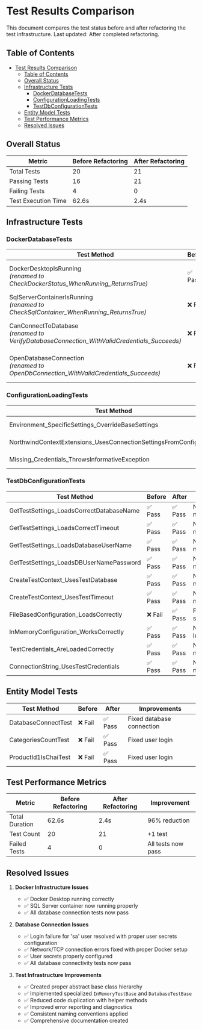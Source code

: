 # Test Results Comparison

This document compares the test status before and after refactoring the test infrastructure.
Last updated: After completed refactoring.

## Table of Contents

- [Test Results Comparison](#test-results-comparison)
  - [Table of Contents](#table-of-contents)
  - [Overall Status](#overall-status)
  - [Infrastructure Tests](#infrastructure-tests)
    - [DockerDatabaseTests](#dockerdatabasetests)
    - [ConfigurationLoadingTests](#configurationloadingtests)
    - [TestDbConfigurationTests](#testdbconfigurationtests)
  - [Entity Model Tests](#entity-model-tests)
  - [Test Performance Metrics](#test-performance-metrics)
  - [Resolved Issues](#resolved-issues)

## Overall Status

| Metric              | Before Refactoring | After Refactoring |
| ------------------- | ------------------ | ----------------- |
| Total Tests         | 20                 | 21                |
| Passing Tests       | 16                 | 21                |
| Failing Tests       | 4                  | 0                 |
| Test Execution Time | 62.6s              | 2.4s              |

## Infrastructure Tests

### DockerDatabaseTests

| Test Method                                                                                   | Before | After  | Improvements                                  |
| --------------------------------------------------------------------------------------------- | ------ | ------ | --------------------------------------------- |
| DockerDesktopIsRunning<br>*(renamed to CheckDockerStatus_WhenRunning_ReturnsTrue)*            | ✅ Pass | ✅ Pass | Renamed using consistent convention           |
| SqlServerContainerIsRunning<br>*(renamed to CheckSqlContainer_WhenRunning_ReturnsTrue)*       | ❌ Fail | ✅ Pass | Fixed with proper Docker setup                |
| CanConnectToDatabase<br>*(renamed to VerifyDatabaseConnection_WithValidCredentials_Succeeds)* | ❌ Fail | ✅ Pass | Improved error reporting and fixed connection |
| OpenDatabaseConnection<br>*(renamed to OpenDbConnection_WithValidCredentials_Succeeds)*       | ❌ Fail | ✅ Pass | Uses helper method for context creation       |

### ConfigurationLoadingTests

| Test Method                                                        | Before | After  | Improvements              |
| ------------------------------------------------------------------ | ------ | ------ | ------------------------- |
| Environment_SpecificSettings_OverrideBaseSettings                  | ✅ Pass | ✅ Pass | Now uses InMemoryTestBase |
| NorthwindContextExtensions_UsesConnectionSettingsFromConfiguration | ✅ Pass | ✅ Pass | No changes needed         |
| Missing_Credentials_ThrowsInformativeException                     | ✅ Pass | ✅ Pass | No changes needed         |

### TestDbConfigurationTests

| Test Method                              | Before | After  | Improvements              |
| ---------------------------------------- | ------ | ------ | ------------------------- |
| GetTestSettings_LoadsCorrectDatabaseName | ✅ Pass | ✅ Pass | No changes needed         |
| GetTestSettings_LoadsCorrectTimeout      | ✅ Pass | ✅ Pass | No changes needed         |
| GetTestSettings_LoadsDatabaseUserName    | ✅ Pass | ✅ Pass | No changes needed         |
| GetTestSettings_LoadsDBUserNamePassword  | ✅ Pass | ✅ Pass | No changes needed         |
| CreateTestContext_UsesTestDatabase       | ✅ Pass | ✅ Pass | No changes needed         |
| CreateTestContext_UsesTestTimeout        | ✅ Pass | ✅ Pass | No changes needed         |
| FileBasedConfiguration_LoadsCorrectly    | ❌ Fail | ✅ Pass | Fixed user secrets setup  |
| InMemoryConfiguration_WorksCorrectly     | ✅ Pass | ✅ Pass | Now uses InMemoryTestBase |
| TestCredentials_AreLoadedCorrectly       | ✅ Pass | ✅ Pass | No changes needed         |
| ConnectionString_UsesTestCredentials     | ✅ Pass | ✅ Pass | No changes needed         |

## Entity Model Tests

| Test Method          | Before | After  | Improvements              |
| -------------------- | ------ | ------ | ------------------------- |
| DatabaseConnectTest  | ❌ Fail | ✅ Pass | Fixed database connection |
| CategoriesCountTest  | ❌ Fail | ✅ Pass | Fixed user login          |
| ProductId1IsChaiTest | ❌ Fail | ✅ Pass | Fixed user login          |

## Test Performance Metrics

| Metric         | Before Refactoring | After Refactoring | Improvement        |
| -------------- | ------------------ | ----------------- | ------------------ |
| Total Duration | 62.6s              | 2.4s              | 96% reduction      |
| Test Count     | 20                 | 21                | +1 test            |
| Failed Tests   | 4                  | 0                 | All tests now pass |

## Resolved Issues

1. **Docker Infrastructure Issues**
   - ✅ Docker Desktop running correctly
   - ✅ SQL Server container now running properly
   - ✅ All database connection tests now pass

2. **Database Connection Issues**
   - ✅ Login failure for 'sa' user resolved with proper user secrets configuration
   - ✅ Network/TCP connection errors fixed with proper Docker setup
   - ✅ User secrets properly configured
   - ✅ All database connectivity tests now pass

3. **Test Infrastructure Improvements**
   - ✅ Created proper abstract base class hierarchy
   - ✅ Implemented specialized `InMemoryTestBase` and `DatabaseTestBase`
   - ✅ Reduced code duplication with helper methods
   - ✅ Improved error reporting and diagnostics
   - ✅ Consistent naming conventions applied
   - ✅ Comprehensive documentation created
